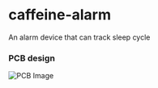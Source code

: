 # caffeine-alarm
An alarm device that can track sleep cycle

### PCB design
![PCB Image](https://github.com/caffeine-driven-people/caffeine-alarm/alarm_pcb.png)

